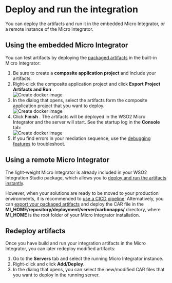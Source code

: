 # Deploy and run the integration

You can deploy the artifacts and run it in the embedded Micro Integrator, or a remote instance of the Micro Integrator.

## Using the embedded Micro Integrator

You can test artifacts by deploying the [packaged artifacts](packaging-artifacts.md) in the built-in Micro Integrator:

1.  Be sure to create a **composite application project** and include
    your artifacts.
2.  Right-click the composite application project and click **Export
    Project Artifacts and Run** .  
    ![Create docker image](../../assets/img/create_project/testing_export_run.png)
3.  In the dialog that opens, select the artifacts form the composite
    application project that you want to deploy.  
    ![Create docker image](../../assets/img/create_project/testing_artifact_selection.png)
4.  Click **Finish** . The artifacts will be deployed in the WSO2 Micro
    Integrator and the server will start. See the startup log in the
    **Console** tab:  
    ![Create docker image](../../assets/img/create_project/testing_log.png)
5.  If you find errors in your mediation sequence, use the [debugging features](debugging-mediation.md)
    to troubleshoot.

## Using a remote Micro Integrator

The light-weight Micro Integrator is already included in your WSO2 Integration Studio package, which allows you to [deploy and run the artifacts instantly](#using-the-embedded-micro-integrator). 

However, when your solutions are ready to be moved to your production environments, it is recommended to [use a CICD pipeline](../develop/using-cicd-pipeline.md). Alternatively, you can [export your packaged artifacts](packaging-artifacts.md) and deploy the CAR file in the **MI_HOME/repository/deployment/server/carbonapps/** directory, where **MI_HOME** is the root folder of your Micro Integrator installation.

## Redeploy artifacts
Once you have build and run your integration artifacts in the Micro Integrator, you can later redeploy modified artifacts:

1. Go to the **Servers** tab and select the running Micro Integrator instance.
2. Right-click and click **Add/Deploy**. 
3. In the dialog that opens, you can select the new/modified CAR files that you want to deploy in the running server.